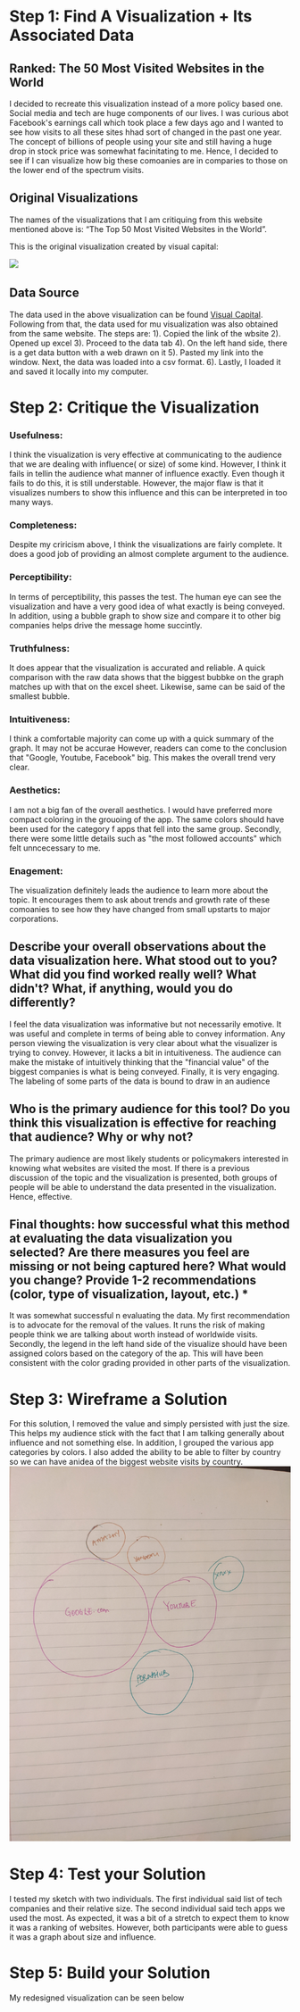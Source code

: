 # Step 1: Find A Visualization + Its Associated Data

## Ranked: The 50 Most Visited Websites in the World

I decided to recreate this visualization instead of a more policy based one. Social media and tech are huge components of our lives. I was curious abot Facebook's earnings call which took place a few days ago and I wanted to see how visits to all these sites hhad sort of changed in the past one year. The concept of billions of people using your site and still having a huge drop in stock price was somewhat facinitating to me. Hence, I decided to see if I can visualize how big these comoanies are in comparies to those on the lower end of the spectrum visits.

## Original Visualizations
The names of the visualizations that I am critiquing from this website mentioned above is: “The Top 50 Most Visited Websites in the World”.

This is the original visualization created by visual capital:

![](https://www.visualcapitalist.com/wp-content/uploads/2021/01/Top_50_Websites_V4-2.jpg)

## Data Source

The data used in the above visualization can be found [Visual Capital](https://www.visualcapitalist.com/the-50-most-visited-websites-in-the-world/). Following from that, the data used for mu visualization was also obtained from the same website. The steps are:
1). Copied the link of the wbsite
2). Opened up excel
3). Proceed to the data tab
4). On the left hand side, there is a get data button with a web drawn on it
5). Pasted my link into the window. Next, the data was loaded into a csv format.
6). Lastly, I loaded it and saved it locally into my computer.

# Step 2: Critique the Visualization

### Usefulness:

I think the visualization is very effective at communicating to the audience that we are dealing with influence( or size) of some kind. However, I think it fails in tellin the audience what manner of influence exactly. Even though it fails to do this, it is still understable. However, the major flaw is that it visualizes numbers to show this influence and this can be interpreted in too many ways.

### Completeness:

Despite my criricism above, I think the visualizations are fairly complete. It does a good job of providing an almost complete argument to the audience.

### Perceptibility:

In terms of perceptibility, this passes the test. The human eye can see the visualization and have a very good idea of what exactly is being conveyed. In addition, using a bubble graph to show size and compare it to other big companies helps drive the message home succintly.

### Truthfulness:

It does appear that the visualization is accurated and reliable. A quick comparison with the raw data shows that the biggest bubbke on the graph matches up with that on the excel sheet. Likewise, same can be said of the smallest bubble.

### Intuitiveness:

I think a comfortable majority can come up with a quick summary of the graph. It may not be accurae However, readers can come to the conclusion that "Google, Youtube, Facebook" big. This makes the overall trend very clear.


### Aesthetics:

I am not a big fan of the overall aesthetics. I would have preferred more compact coloring in the grouoing of the app. The same colors should have been used for the category f apps that fell into the same group. Secondly, there were some little details such as "the most followed accounts" which felt unncecessary to me. 

### Enagement:

The visualization definitely leads the audience to learn more about the topic. It encourages them to ask about trends and growth rate of these comoanies to see how they have changed from small upstarts to major corporations.

## Describe your overall observations about the data visualization here.  What stood out to you?  What did you find worked really well?  What didn't?  What, if anything, would you do differently?

I feel the data visualization was informative but not necessarily emotive. It was useful and complete in terms of being able to convey information. Any person viewing the visualization is very clear about what the visualizer is trying to convey. However, it lacks a bit in intuitiveness. The audience can make the mistake of intuitively thinking that the "financial value" of the biggest companies is what is being conveyed. Finally, it is very engaging. The labeling of some parts of the data is bound to draw in an audience

## Who is the primary audience for this tool?  Do you think this visualization is effective for reaching that audience?  Why or why not?

The primary audience are most likely students or policymakers interested in knowing what websites are visited the most. If there is a previous discussion of the topic and the visualization is presented, both groups of people will be able to understand the data presented in the visualization. Hence, effective.

## Final thoughts: how successful what this method at evaluating the data visualization you selected? Are there measures you feel are missing or not being captured here?  What would you change?  Provide 1-2 recommendations (color, type of visualization, layout, etc.) *

It was somewhat successful n evaluating the data. My first recommendation is to advocate for the removal of the values. It runs the risk of making people think we are talking about worth instead of worldwide visits. Secondly, the legend in the left hand side of the visualize should have been assigned colors based on the category of the ap. This will have been consistent with the color grading provided in other parts of the visualization.

# Step 3: Wireframe a Solution
For this solution, I removed the value and simply persisted with just the size. This helps my audience stick with the fact that I am talking generally about influence and not something else. In addition, I grouped the various app categories by colors. I also added the ability to be able to filter by country so we can have anidea of the biggest website visits by country.
![](https://github.com/Toorel/Toorese-Portfolio/blob/main/PXL_20220208_061129505.jpg)

# Step 4: Test your Solution
I tested my sketch with two individuals. The first individual said list of tech companies and their relative size. The second individual said tech apps we used the most. As expected, it was a bit of a stretch to expect them to know it was a ranking of websites. However, both participants were able to guess it was a graph about size and influence.

# Step 5: Build your Solution
My redesigned visualization can be seen below
<div class="flourish-embed flourish-hierarchy" data-src="visualisation/8638675"><script src="https://public.flourish.studio/resources/embed.js"></script></div>
